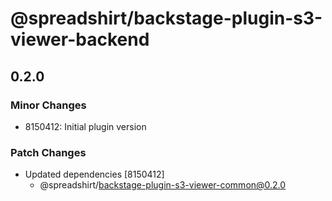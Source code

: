 # @spreadshirt/backstage-plugin-s3-viewer-backend

## 0.2.0

### Minor Changes

- 8150412: Initial plugin version

### Patch Changes

- Updated dependencies [8150412]
  - @spreadshirt/backstage-plugin-s3-viewer-common@0.2.0
